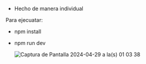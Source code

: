 
- Hecho de manera individual

Para ejecuatar:
- npm install
- npm run dev

  ![Captura de Pantalla 2024-04-29 a la(s) 01 03 38](https://github.com/rafaelterrevoli/desafio-react-02/assets/48190500/7b86d615-82d9-4ffe-a9c0-debdcb574f31)
